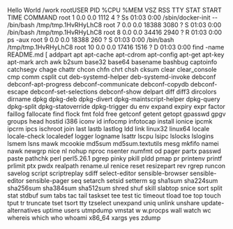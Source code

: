 
Hello World
/work
rootUSER         PID %CPU %MEM    VSZ   RSS TTY      STAT START   TIME COMMAND
root           1  0.0  0.0   1112     4 ?        Ss   01:03   0:00 /sbin/docker-init -- /bin/bash /tmp/tmp.1HvRHyLhC8
root           7  0.0  0.0  18388  3080 ?        S    01:03   0:00 /bin/bash /tmp/tmp.1HvRHyLhC8
root           8  0.0  0.0  34416  2940 ?        R    01:03   0:00 ps -aux
root           9  0.0  0.0  18388   260 ?        S    01:03   0:00 /bin/bash /tmp/tmp.1HvRHyLhC8
root          10  0.0  0.0  17416  1516 ?        D    01:03   0:00 find -name README.md
[
addpart
apt
apt-cache
apt-cdrom
apt-config
apt-get
apt-key
apt-mark
arch
awk
b2sum
base32
base64
basename
bashbug
captoinfo
catchsegv
chage
chattr
chcon
chfn
chrt
chsh
cksum
clear
clear_console
cmp
comm
csplit
cut
deb-systemd-helper
deb-systemd-invoke
debconf
debconf-apt-progress
debconf-communicate
debconf-copydb
debconf-escape
debconf-set-selections
debconf-show
delpart
diff
diff3
dircolors
dirname
dpkg
dpkg-deb
dpkg-divert
dpkg-maintscript-helper
dpkg-query
dpkg-split
dpkg-statoverride
dpkg-trigger
du
env
expand
expiry
expr
factor
faillog
fallocate
find
flock
fmt
fold
free
getconf
getent
getopt
gpasswd
gpgv
groups
head
hostid
i386
iconv
id
infocmp
infotocap
install
ionice
ipcmk
ipcrm
ipcs
ischroot
join
last
lastb
lastlog
ldd
link
linux32
linux64
locale
locale-check
localedef
logger
logname
lsattr
lscpu
lsipc
lslocks
lslogins
lsmem
lsns
mawk
mcookie
md5sum
md5sum.textutils
mesg
mkfifo
namei
nawk
newgrp
nice
nl
nohup
nproc
nsenter
numfmt
od
pager
partx
passwd
paste
pathchk
perl
perl5.26.1
pgrep
pinky
pkill
pldd
pmap
pr
printenv
printf
prlimit
ptx
pwdx
realpath
rename.ul
renice
reset
resizepart
rev
rgrep
runcon
savelog
script
scriptreplay
sdiff
select-editor
sensible-browser
sensible-editor
sensible-pager
seq
setarch
setsid
setterm
sg
sha1sum
sha224sum
sha256sum
sha384sum
sha512sum
shred
shuf
skill
slabtop
snice
sort
split
stat
stdbuf
sum
tabs
tac
tail
taskset
tee
test
tic
timeout
tload
toe
top
touch
tput
tr
truncate
tset
tsort
tty
tzselect
unexpand
uniq
unlink
unshare
update-alternatives
uptime
users
utmpdump
vmstat
w
w.procps
wall
watch
wc
whereis
which
who
whoami
x86_64
xargs
yes
zdump
